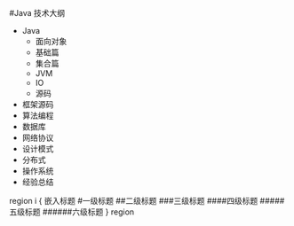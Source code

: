 #Java 技术大纲
- Java
  + 面向对象
  + 基础篇
  + 集合篇
  + JVM
  + IO
  + 源码
- 框架源码
- 算法编程
- 数据库
- 网络协议
- 设计模式
- 分布式
- 操作系统
- 经验总结

region i { 嵌入标题
#一级标题
##二级标题
###三级标题
####四级标题
#####五级标题
######六级标题
} region 